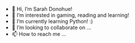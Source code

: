 - 👋 Hi, I’m Sarah Donohue!
- 👀 I’m interested in gaming, reading and learning!
- 🌱 I’m currently learning Python! :)
- 💞️ I’m looking to collaborate on ...
- 📫 How to reach me ...

<!---
sdonohue20/sdonohue20 is a ✨ special ✨ repository because its `README.md` (this file) appears on your GitHub profile.
You can click the Preview link to take a look at your changes.
--->
